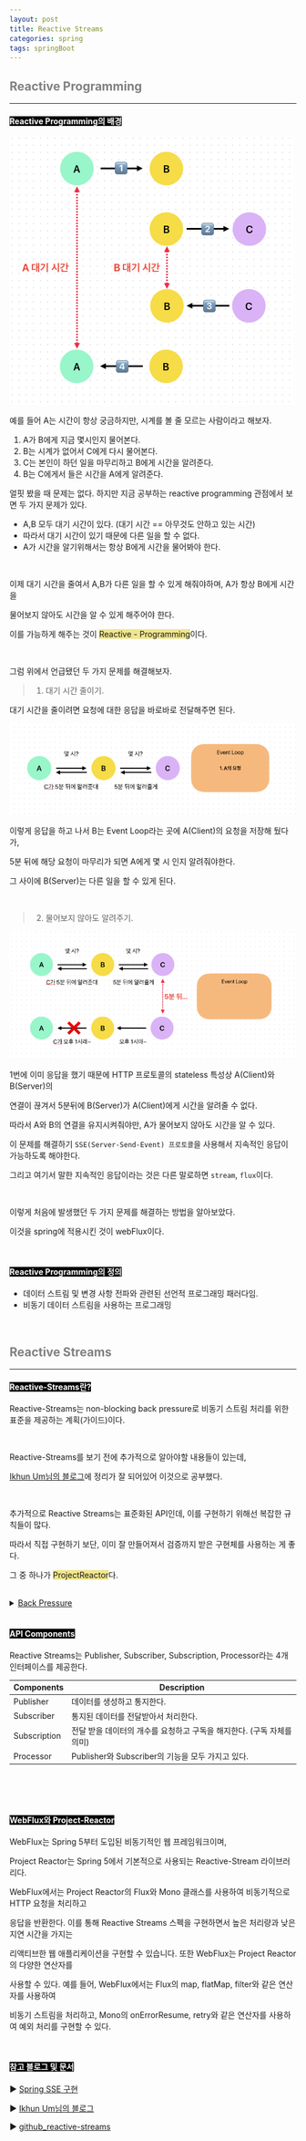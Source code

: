```yaml
---
layout: post
title: Reactive Streams
categories: spring
tags: springBoot
---
```


## <span style="color:gray">Reactive Programming</span>

---

#### <span style="background-color:black; color:white">Reactive Programming의 배경</span>

<img src = "/assets/img/spring/reactive/exImg.png">

예를 들어 A는 시간이 항상 궁금하지만, 시계를 볼 줄 모르는 사람이라고 해보자.

1. A가 B에게 지금 몇시인지 물어본다.
2. B는 시계가 없어서 C에게 다시 물어본다.
3. C는 본인이 하던 일을 마무리하고 B에게 시간을 알려준다.
4. B는 C에게서 들은 시간을 A에게 알려준다.

얼핏 봤을 때 문제는 없다. 하지만 지금 공부하는 reactive programming 관점에서 보면 두 가지 문제가 있다.

- A,B 모두 대기 시간이 있다. (대기 시간 == 아무것도 안하고 있는 시간)
- 따라서 대기 시간이 있기 때문에 다른 일을 할 수 없다.
- A가 시간을 알기위해서는 항상 B에게 시간을 물어봐야 한다.

<br>

이제 대기 시간을 줄여서 A,B가 다른 일을 할 수 있게 해줘야하며, A가 항상 B에게 시간을 

물어보지 않아도 시간을 알 수 있게 해주어야 한다. 

이를 가능하게 해주는 것이 <span style="background-color:#F0E68C">Reactive - Programming</span>이다.

<br>

그럼 위에서 언급됐던 두 가지 문제를 해결해보자.

> 1. 대기 시간 줄이기.

대기 시간을 줄이려면 요청에 대한 응답을 바로바로 전달해주면 된다.

<img src = "/assets/img/spring/reactive/exImg2.png">

이렇게 응답을 하고 나서 B는 Event Loop라는 곳에 A(Client)의 요청을 저장해 뒀다가,

5분 뒤에 해당 요청이 마무리가 되면 A에게 몇 시 인지 알려줘야한다.

그 사이에 B(Server)는 다른 일을 할 수 있게 된다.

<br>

> 2. 물어보지 않아도 알려주기.

<img src = "/assets/img/spring/reactive/exImg3.png">

1번에 이미 응답을 했기 때문에 HTTP 프로토콜의 stateless 특성상 A(Client)와 B(Server)의 

연결이 끊겨서 5분뒤에 B(Server)가 A(Client)에게 시간을 알려줄 수 없다.

따라서 A와 B의 연결을 유지시켜줘야만, A가 물어보지 않아도 시간을 알 수 있다.

이 문제를 해결하기 `SSE(Server-Send-Event) 프로토콜`을 사용해서 지속적인 응답이 가능하도록 해야한다.

그리고 여기서 말한 지속적인 응답이라는 것은 다른 말로하면 `stream`, `flux`이다.

<br>

이렇게 처음에 발생했던 두 가지 문제를 해결하는 방법을 알아보았다.

이것을 spring에 적용시킨 것이 webFlux이다.

<br>

#### <span style="background-color:black; color:white">Reactive Programming의 정의</span>

- 데이터 스트림 및 변경 사항 전파와 관련된 선언적 프로그래밍 패러다임. 
- 비동기 데이터 스트림을 사용하는 프로그래밍

<br>

## <span style="color:gray">Reactive Streams</span>

---

#### <span style="background-color:black; color:white">Reactive-Streams란?</span>

Reactive-Streams는 non-blocking back pressure로 비동기 스트림 처리를 위한 표준을 제공하는 계획(가이드)이다.

<br>

Reactive-Streams를 보기 전에 추가적으로 알아야할 내용들이 있는데, 

<a href="https://engineering.linecorp.com/ko/blog/reactive-streams-with-armeria-1" target="_blank">Ikhun Um님의 블로그</a>에 정리가 잘 되어있어 이것으로 공부했다.

<br>

추가적으로 Reactive Streams는 표준화된 API인데, 이를 구현하기 위해선 복잡한 규칙들이 많다.

따라서 직접 구현하기 보단, 이미 잘 만들어져서 검증까지 받은 구현체를 사용하는 게 좋다.

그 중 하나가 <span style="background-color:#F0E68C">ProjectReactor</span>다.

<br>

<details>
<summary><u>Back Pressure</u></summary>
<div markdown="1">

<br>

Back Pressure를 이해하기 위해선 Observer 패턴의 push, pull 방법의 차이를 이해해야한다.

Back Pressuer는 pull 방식을 사용하고 정의하자면 다음과 같다.

|key word|description|
|--------|-----------|
|Back Pressure|구독자가 수용할 수 있는 만큼만 발행자에게 데이터를 요청하는 방식|

</div>
</details>

<br>

#### <span style="background-color:black; color:white">API Components</span>

Reactive Streams는 Publisher, Subscriber, Subscription, Processor라는 4개 인터페이스를 제공한다.

|Components|Description|
|----------|-----------|
|Publisher|데이터를 생성하고 통지한다.|
|Subscriber|통지된 데이터를 전달받아서 처리한다.|
|Subscription|전달 받을 데이터의 개수를 요청하고 구독을 해지한다. (구독 자체를 의미)|
|Processor|Publisher와 Subscriber의 기능을 모두 가지고 있다.|

<br>

#### <span style="background-color:black; color:white"></span>

<br>

#### <span style="background-color:black; color:white">WebFlux와 Project-Reactor</span>

WebFlux는 Spring 5부터 도입된 비동기적인 웹 프레임워크이며, 

Project Reactor는 Spring 5에서 기본적으로 사용되는 Reactive-Stream 라이브러리다.

WebFlux에서는 Project Reactor의 Flux와 Mono 클래스를 사용하여 비동기적으로 HTTP 요청을 처리하고 

응답을 반환한다. 이를 통해 Reactive Streams 스펙을 구현하면서 높은 처리량과 낮은 지연 시간을 가지는 

리액티브한 웹 애플리케이션을 구현할 수 있습니다. 또한 WebFlux는 Project Reactor의 다양한 연산자를 

사용할 수 있다. 예를 들어, WebFlux에서는 Flux의 map, flatMap, filter와 같은 연산자를 사용하여 

비동기 스트림을 처리하고, Mono의 onErrorResume, retry와 같은 연산자를 사용하여 예외 처리를 구현할 수 있다.

<br>

#### <span style="background-color:black; color:white">참고 블로그 및 문서</span>

▶︎ <a href="https://tecoble.techcourse.co.kr/post/2022-10-11-server-sent-events/" target="_blank">Spring SSE 구현</a>

▶︎ <a href="https://engineering.linecorp.com/ko/blog/reactive-streams-with-armeria-1" target="_blank">Ikhun Um님의 블로그</a>

▶︎ <a href="https://github.com/reactive-streams/reactive-streams-jvm/tree/v1.0.4" target="_blank">github_reactive-streams</a>
